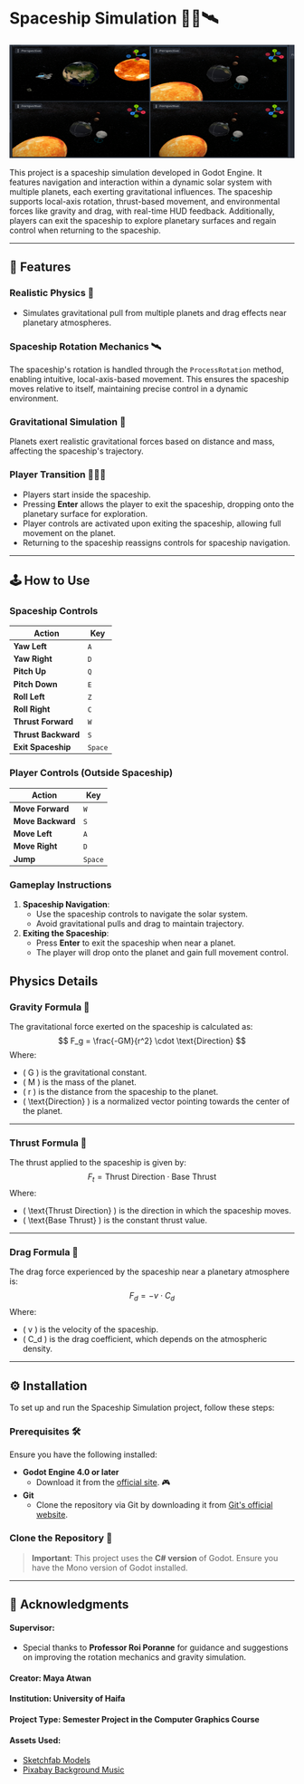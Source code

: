 # Spaceship Simulation 🚀🌌🛰
<img src="readme.png" alt="Spaceship Simulation Project Overview" width="900" height="200">

This project is a spaceship simulation developed in Godot Engine. It features navigation and interaction within a dynamic solar system with multiple planets, each exerting gravitational influences. The spaceship supports local-axis rotation, thrust-based movement, and environmental forces like gravity and drag, with real-time HUD feedback. Additionally, players can exit the spaceship to explore planetary surfaces and regain control when returning to the spaceship.

---

## 🚀 Features

### Realistic Physics 🌌
- Simulates gravitational pull from multiple planets and drag effects near planetary atmospheres.

### Spaceship Rotation Mechanics 🛰️
The spaceship's rotation is handled through the `ProcessRotation` method, enabling intuitive, local-axis-based movement. This ensures the spaceship moves relative to itself, maintaining precise control in a dynamic environment.

### Gravitational Simulation 🌠
Planets exert realistic gravitational forces based on distance and mass, affecting the spaceship's trajectory.

### Player Transition 🚶‍♂️🚀
- Players start inside the spaceship.
- Pressing **Enter** allows the player to exit the spaceship, dropping onto the planetary surface for exploration.
- Player controls are activated upon exiting the spaceship, allowing full movement on the planet.
- Returning to the spaceship reassigns controls for spaceship navigation.

---

## 🕹️ How to Use

### Spaceship Controls
| Action               | Key         |
|-----------------------|-------------|
| **Yaw Left**          | `A`         |
| **Yaw Right**         | `D`         |
| **Pitch Up**          | `Q`         |
| **Pitch Down**        | `E`         |
| **Roll Left**         | `Z`         |
| **Roll Right**        | `C`         |
| **Thrust Forward**    | `W`         |
| **Thrust Backward**   | `S`         |
| **Exit Spaceship**    | `Space`     |

### Player Controls (Outside Spaceship)
| Action               | Key         |
|-----------------------|-------------|
| **Move Forward**      | `W`         |
| **Move Backward**     | `S`         |
| **Move Left**         | `A`         |
| **Move Right**        | `D`         |
| **Jump**              | `Space`     |

### Gameplay Instructions
1. **Spaceship Navigation**:
   - Use the spaceship controls to navigate the solar system.
   - Avoid gravitational pulls and drag to maintain trajectory.
2. **Exiting the Spaceship**:
   - Press **Enter** to exit the spaceship when near a planet.
   - The player will drop onto the planet and gain full movement control.



## Physics Details

### Gravity Formula 🌌
The gravitational force exerted on the spaceship is calculated as:
$$
F_g = \frac{-GM}{r^2} \cdot \text{Direction}
$$
Where:
- \( G \) is the gravitational constant.
- \( M \) is the mass of the planet.
- \( r \) is the distance from the spaceship to the planet.
- \( \text{Direction} \) is a normalized vector pointing towards the center of the planet.

---

### Thrust Formula 🚀
The thrust applied to the spaceship is given by:
$$
F_t = \text{Thrust Direction} \cdot \text{Base Thrust}
$$
Where:
- \( \text{Thrust Direction} \) is the direction in which the spaceship moves.
- \( \text{Base Thrust} \) is the constant thrust value.

---

### Drag Formula 🌠
The drag force experienced by the spaceship near a planetary atmosphere is:
$$
F_d = -v \cdot C_d
$$
Where:
- \( v \) is the velocity of the spaceship.
- \( C_d \) is the drag coefficient, which depends on the atmospheric density.

---

## ⚙️ Installation

To set up and run the Spaceship Simulation project, follow these steps:

### Prerequisites 🛠️
Ensure you have the following installed:

- **Godot Engine 4.0 or later**
  - Download it from the [official site](https://godotengine.org/). 🎮
- **Git**
  - Clone the repository via Git by downloading it from [Git's official website](https://git-scm.com/).

### Clone the Repository 💾
> **Important**: This project uses the **C# version** of Godot. Ensure you have the Mono version of Godot installed.

---

## 📜 Acknowledgments

#### Supervisor:
- Special thanks to **Professor Roi Poranne** for guidance and suggestions on improving the rotation mechanics and gravity simulation.

#### Creator: Maya Atwan
#### Institution: University of Haifa
#### Project Type: Semester Project in the Computer Graphics Course
#### Assets Used:
- [Sketchfab Models](https://sketchfab.com/tags/godot)
- [Pixabay Background Music](https://pixabay.com/sound-effects/search/space/)
